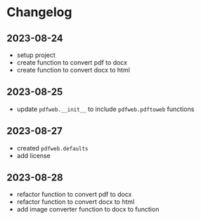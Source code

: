 # Changelog

## 2023-08-24

- setup project
- create function to convert pdf to docx
- create function to convert docx to html

## 2023-08-25

- update `pdfweb.__init__` to include `pdfweb.pdftoweb` functions

## 2023-08-27

- created `pdfweb.defaults`
- add license

## 2023-08-28

- refactor function to convert pdf to docx
- refactor function to convert docx to html
- add image converter function to docx to function
